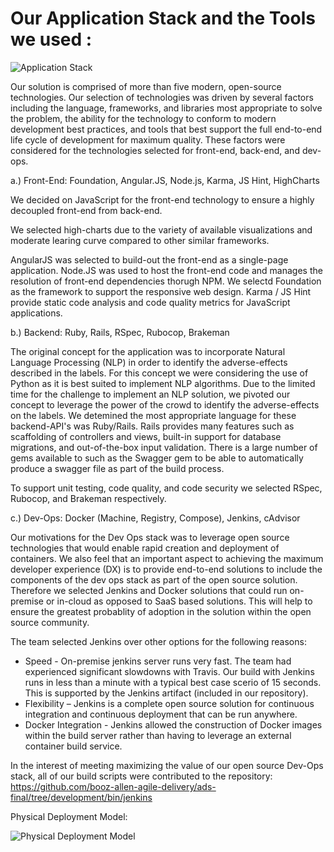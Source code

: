 
# Our Application Stack and the Tools we used : 

![Application Stack](https://cloud.githubusercontent.com/assets/8406690/8394816/b3587f9a-1d17-11e5-9292-16c2fd68e51b.png)


Our solution is comprised of more than five modern, open-source technologies.  Our selection of technologies was driven by several factors including the language, frameworks, and libraries most appropriate to solve the problem, the ability for the technology to conform to modern development best practices, and tools that best support the full end-to-end life cycle of development for maximum quality.  These factors were considered for the technologies selected for front-end, back-end, and dev-ops.

a.) Front-End: Foundation, Angular.JS, Node.js, Karma, JS Hint, HighCharts

We decided on JavaScript for the front-end technology to ensure a highly decoupled front-end from back-end.

We selected high-charts due to the variety of available visualizations and moderate learing curve compared to other similar frameworks.

AngularJS was selected to build-out the front-end as a single-page application.
Node.JS was used to host the front-end code and manages the resolution of front-end dependencies thorugh NPM.
We selectd Foundation as the framework to support the responsive web design.
Karma / JS Hint provide static code analysis and code quality metrics for JavaScript applications.

b.) Backend: Ruby, Rails, RSpec, Rubocop, Brakeman

The original concept for the application was to incorporate Natural Language Processing (NLP) in order to identify the adverse-effects described in the labels.  For this concept we were considering the use of Python as it is best suited to implement NLP algorithms.  Due to the limited time for the challenge to implement an NLP solution, we pivoted our concept to leverage the power of the crowd to identify the adverse-effects on the labels.   We detemined the most appropriate language for these backend-API's was Ruby/Rails.  Rails provides many features such as scaffolding of controllers and views, built-in support for database migrations, and out-of-the-box input validation.  There is a large number of gems available to such as the Swagger gem to be able to automatically produce a swagger file as part of the build process.

To support unit testing, code quality, and code security we selected RSpec, Rubocop, and Brakeman respectively.

c.) Dev-Ops: Docker (Machine, Registry, Compose), Jenkins, cAdvisor

Our motivations for the Dev Ops stack was to leverage open source technologies that would enable rapid creation and deployment of containers.  We also feel that an important aspect to achieving the maximum developer experience (DX) is to provide end-to-end solutions to include the components of the dev ops stack as part of the open source solution.   Therefore we selected Jenkins and Docker solutions that could run on-premise or in-cloud as opposed to SaaS based solutions.  This will help to ensure the greatest probablity of adoption in the solution within the open source community.

The team selected Jenkins over other options for the following reasons:
- Speed - On-premise jenkins server runs very fast.  The team had experienced significant slowdowns with Travis.   Our build with Jenkins runs in less than a minute with a typical best case scerio of 15 seconds.  This is supported by the Jenkins artifact (included in our repository).
- Flexibility – Jenkins is a complete open source solution for continuous integration and continuous deployment that can be run anywhere.
- Docker Integration - Jenkins allowed the construction of Docker images within the build server rather than having to leverage an external container build service. 

In the interest of meeting maximizing the value of our open source Dev-Ops stack, all of our build scripts were contributed to the repository:
https://github.com/booz-allen-agile-delivery/ads-final/tree/development/bin/jenkins



Physical Deployment Model:

![Physical Deployment Model](https://cloud.githubusercontent.com/assets/8406690/8393250/e460811a-1cd5-11e5-8e31-231aeb1ae046.png)

